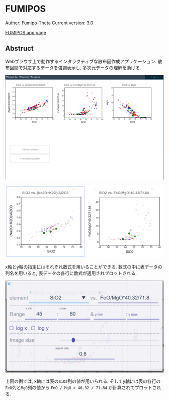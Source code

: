 # FUMIPOS

Auther: Fumipo-Theta
Current version: 3.0

[FUMIPOS app page](https://fumipo-theta.github.io/fumipos/)

## Abstruct

Webブラウザ上で動作するインタラクティブな散布図作成アプリケーション.
散布図間で対応するデータを強調表示し, 多次元データの理解を助ける.

![Overview of the application](image/2019-07-19-14-59-12.png)

![Highlighiting corresponding points](image/2019-07-19-14-54-58.png)

x軸とy軸の指定にはそれぞれ数式を用いることができる. 数式の中に表データの列名を用いると, 表データの各行に数式が適用されプロットされる.

![Plot settings](image/2019-07-19-14-56-54.png)

上図の例では, x軸には表の`SiO2`列の値が用いられる. そしてy軸には表の各行の`FeO`列と`MgO`列の値から `FeO / MgO × 40.32 / 71.84` が計算されてプロットされる.
